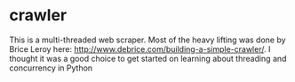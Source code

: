 crawler
=======


This is a multi-threaded web scraper. Most of the heavy lifting was done by Brice Leroy here: http://www.debrice.com/building-a-simple-crawler/. I thought it was a good choice to get started on learning about threading and concurrency in Python
